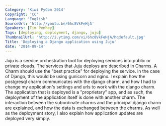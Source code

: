 ```yaml
---
Category: 'Kiwi PyCon 2014'
Copyright: 'CC'
Language: 'English'
SourceUrl: 'http://youtu.be/6hc8VkFeHjA'
Speakers: [Tim Penhey]
Tags: [deploying, deployment, django, juju]
ThumbnailUrl: 'http://i.ytimg.com/vi/6hc8VkFeHjA/hqdefault.jpg'
Title: 'Deploying a Django application using Juju'
date: '2014-09-14'
---
```

Juju is a service orchestration tool for deploying services into public or private clouds. The services that Juju deploys are described in Charms. A Charm should use the "best practice" for deploying the service. In the case of Django, this would be using gunicorn and nginx. I explain how the postgresql charm communicates with the django charm, and how I had to change my application's settings and urls to work with the django charm. The application that is deployed is a "proprietary" app, and as such, the deployment of the application itself is done with another charm. The interaction between the subordinate charms and the principal django charm are explained, and how the data is exchanged between the charms. As well as the deployment story, I also explain how application updates are deployed very simply.